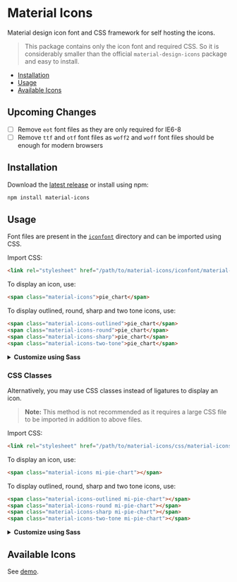 # Material Icons

Material design icon font and CSS framework for self hosting the icons.

> This package contains only the icon font and required CSS. So it is considerably smaller than the official `material-design-icons` package and easy to install.

- [Installation](#installation)
- [Usage](#usage)
- [Available Icons](#available-icons)

## Upcoming Changes

- [ ] Remove `eot` font files as they are only required for IE6-8
- [ ] Remove `ttf` and `otf` font files as `woff2` and `woff` font files should be enough for modern browsers

## Installation

Download the [latest release] or install using npm:

```sh
npm install material-icons
```

## Usage

Font files are present in the [`iconfont`][iconfont] directory and can be imported using CSS.

Import CSS:

```html
<link rel="stylesheet" href="/path/to/material-icons/iconfont/material-icons.css">
```

To display an icon, use:

```html
<span class="material-icons">pie_chart</span>
```

To display outlined, round, sharp and two tone icons, use:

```html
<span class="material-icons-outlined">pie_chart</span>
<span class="material-icons-round">pie_chart</span>
<span class="material-icons-sharp">pie_chart</span>
<span class="material-icons-two-tone">pie_chart</span>
```

<details>
<summary><strong>Customize using Sass</strong></summary>

To customize the build, import Sass instead of CSS:

```scss
@import 'material-icons/iconfont/material-icons.scss';
```

If you are using webpack sass-loader, use:

```scss
$material-icons-font-path: '~material-icons/iconfont/';

@import '~material-icons/iconfont/material-icons.scss';
```

Available Sass variables:

```scss
$material-icons-font-path: './' !default;
$material-icons-font-size: 24px !default;
$material-icons-font-display: block !default;
```

</details>

### CSS Classes

Alternatively, you may use CSS classes instead of ligatures to display an icon.

> **Note:** This method is not recommended as it requires a large CSS file to be imported in addition to above files.

Import CSS:

```html
<link rel="stylesheet" href="/path/to/material-icons/css/material-icons.min.css">
```

To display an icon, use:

```html
<span class="material-icons mi-pie-chart"></span>
```

To display outlined, round, sharp and two tone icons, use:

```html
<span class="material-icons-outlined mi-pie-chart"></span>
<span class="material-icons-round mi-pie-chart"></span>
<span class="material-icons-sharp mi-pie-chart"></span>
<span class="material-icons-two-tone mi-pie-chart"></span>
```

<details>
<summary><strong>Customize using Sass</strong></summary>

To customize the build, import Sass instead of CSS:

```scss
@import 'material-icons/css/material-icons.scss';
```

If you are using webpack sass-loader, use:

```scss
@import '~material-icons/css/material-icons.scss';
```

Available Sass variables:

```scss
$material-icons-css-prefix: 'mi' !default;
$material-icons-css-search: '_' !default;
$material-icons-css-replace: '-' !default; /* To replace '_' with '-' in CSS class names */
```

</details>

## Available Icons

See [demo].

[latest release]: https://github.com/marella/material-icons/releases
[iconfont]: https://github.com/marella/material-icons/tree/master/iconfont
[demo]: https://marella.github.io/material-icons/demo/
